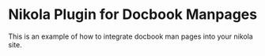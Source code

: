 # Nikola Plugin for Docbook Manpages

This is an example of how to integrate docbook man pages into your nikola site.

